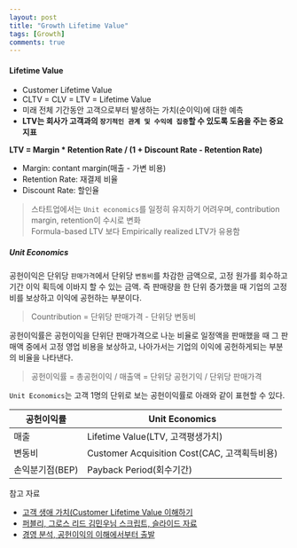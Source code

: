 ```yaml
---
layout: post
title: "Growth Lifetime Value"
tags: [Growth]
comments: true
---
```


#### Lifetime Value
- Customer Lifetime Value
- CLTV = CLV = LTV = Lifetime Value
- 미래 전체 기간동안 고객으로부터 발생하는 가치(순이익)에 대한 예측
- **LTV는 회사가 고객과의 `장기적인 관계 및 수익에 집중`할 수 있도록 도움을 주는 중요 지표**

**LTV = Margin * Retention Rate / (1 + Discount Rate - Retention Rate)**
- Margin: contant margin(매출 - 가변 비용)
- Retention Rate: 재결제 비율
- Discount Rate: 할인율

> 스타트업에서는 `Unit economics`를 일정히 유지하기 어려우며, contribution margin, retention이 수시로 변화  
> Formula-based LTV 보다 Empirically realized LTV가 유용함

##### Unit Economics
공헌이익은 단위당 `판매가격`에서 단위당 `변동비`를 차감한 금액으로, 고정 원가를 회수하고 기간 이익 획득에 이바지 할 수 있는 금액. 즉 판매량을 한 단위 증가했을 때 기업의 고정비를 보상하고 이익에 공헌하는 부분이다.
> Countribution = 단위당 판매가격 - 단위당 변동비

공헌이익률은 공헌이익을 단위단 판매가격으로 나눈 비율로 일정액을 판매했을 때 그 판매액 중에서 고정 영업 비용을 보상하고, 나아가서는 기업의 이익에 공헌하게되는 부분의 비율을 나타낸다. 
> 공헌이익률 = 총공헌이익 / 매출액 = 단위당 공헌기익 / 단위당 판매가격

`Unit Economics`는 고객 1명의 단위로 보는 공헌이익률로 아래와 같이 표현할 수 있다.

| 공헌이익률      | Unit Economics                               |
|-----------------|----------------------------------------------|
| 매출            | Lifetime Value(LTV, 고객평생가치)            |
| 변동비          | Customer Acquisition Cost(CAC, 고객획득비용) |
| 손익분기점(BEP) | Payback Period(회수기간)                     |


참고 자료
- [고객 생애 가치(Customer Lifetime Value 이해하기](https://sungmooncho.com/2011/11/21/customer-lifetime-value/)
- [퍼블리, 그로스 리드 김민우님 스크립트, 슬라이드 자료](https://drive.google.com/open?id=1N9b-ZVoIHH4DOQbnseslCFU-6rlnlH7o)
- [경영 분석, 공헌이익의 이해에서부터 출발](https://www.mk.co.kr/news/economy/view/2017/06/395251/)